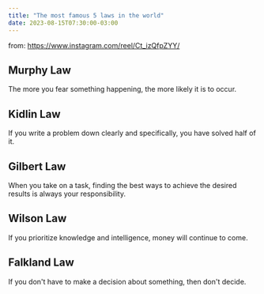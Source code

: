 ```yaml
---
title: "The most famous 5 laws in the world"
date: 2023-08-15T07:30:00-03:00
---
```

from: https://www.instagram.com/reel/Ct_izQfpZYY/

## Murphy Law
The more you fear something happening, the more likely it is to occur.

## Kidlin Law
If you write a problem down clearly and specifically, you have solved half of it.

## Gilbert Law
When you take on a task, finding the best ways to achieve the desired results is always your responsibility.

## Wilson Law
If you prioritize knowledge and intelligence, money will continue to come.

## Falkland Law
If you don't have to make a decision about something, then don't decide.